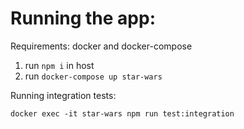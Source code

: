 # Running the app:

Requirements: docker and docker-compose

1. run `npm i` in host
2. run `docker-compose up star-wars`


Running integration tests:

```
docker exec -it star-wars npm run test:integration
```

